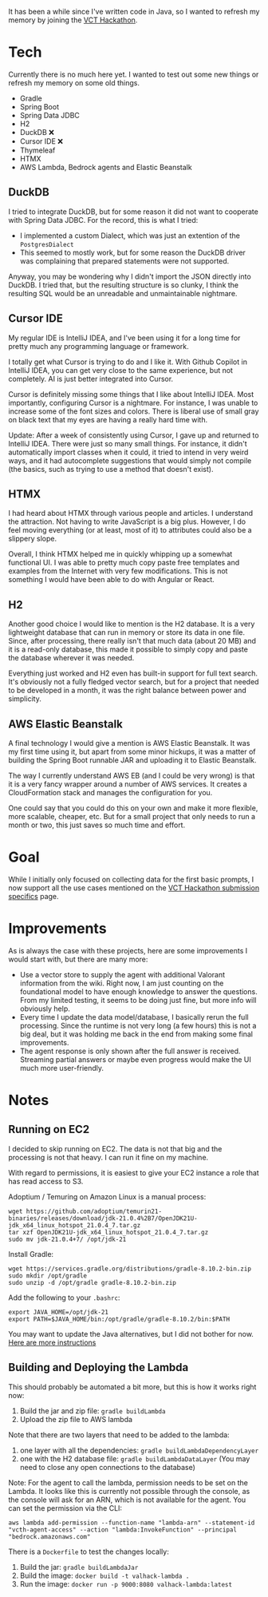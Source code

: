 It has been a while since I've written code in Java, so I wanted to refresh my memory by joining the [VCT Hackathon](https://vcthackathon.devpost.com/).

# Tech 

Currently there is no much here yet. I wanted to test out some new things or refresh my memory on some old things.

- Gradle
- Spring Boot
- Spring Data JDBC
- H2
- DuckDB ❌
- Cursor IDE ❌
- Thymeleaf
- HTMX
- AWS Lambda, Bedrock agents and Elastic Beanstalk

## DuckDB

I tried to integrate DuckDB, but for some reason it did not want to cooperate with Spring Data JDBC. For the record, this is what I tried:

- I implemented a custom Dialect, which was just an extention of the `PostgresDialect`
- This seemed to mostly work, but for some reason the DuckDB driver was complaining that prepared statements were not supported.

Anyway, you may be wondering why I didn't import the JSON directly into DuckDB. I tried that, but the resulting structure is so clunky, I
think the resulting SQL would be an unreadable and unmaintainable nightmare.

## Cursor IDE

My regular IDE is IntelliJ IDEA, and I've been using it for a long time for pretty much any programming language or framework.

I totally get what Cursor is trying to do and I like it. With Github Copilot in IntelliJ IDEA, you can get very close to the same experience,
but not completely. AI is just better integrated into Cursor.

Cursor is definitely missing some things that I like about IntelliJ IDEA. Most importantly, configuring Cursor is a nightmare. For instance,
I was unable to increase some of the font sizes and colors. There is liberal use of small gray on black text that my eyes are having a 
really hard time with.

Update: After a week of consistently using Cursor, I gave up and returned to IntelliJ IDEA. There were just so many small
things. For instance, it didn't automatically import classes when it could, it tried to intend in very weird ways, and it
had autocomplete suggestions that would simply not compile (the basics, such as trying to use a method that doesn't exist).

## HTMX

I had heard about HTMX through various people and articles. I understand the attraction. Not having to write JavaScript is a big plus.
However, I do feel moving everything (or at least, most of it) to attributes could also be a slippery slope.

Overall, I think HTMX helped me in quickly whipping up a somewhat functional UI. I was able to pretty much copy paste
free templates and examples from the Internet with very few modifications. This is not something I would have been able
to do with Angular or React.

## H2

Another good choice I would like to mention is the H2 database. It is a very lightweight database that can run in memory
or store its data in one file. Since, after processing, there really isn't that much data (about 20 MB) and it is a read-only
database, this made it possible to simply copy and paste the database wherever it was needed.

Everything just worked and H2 even has built-in support for full text search. It's obviously not a fully fledged vector search,
but for a project that needed to be developed in a month, it was the right balance between power and simplicity.

## AWS Elastic Beanstalk

A final technology I would give a mention is AWS Elastic Beanstalk. It was my first time using it, but apart from some
minor hickups, it was a matter of building the Spring Boot runnable JAR and uploading it to Elastic Beanstalk.

The way I currently understand AWS EB (and I could be very wrong) is that it is a very fancy wrapper around a number of
AWS services. It creates a CloudFormation stack and manages the configuration for you.

One could say that you could do this on your own and make it more flexible, more scalable, cheaper, etc. But for a small
project that only needs to run a month or two, this just saves so much time and effort.

# Goal

While I initially only focused on collecting data for the first basic prompts, I now support all the use cases mentioned
on the [VCT Hackathon submission specifics](https://vcthackathon.devpost.com/details/submissionspecifics) page.

# Improvements

As is always the case with these projects, here are some improvements I would start with, but there are many more:

- Use a vector store to supply the agent with additional Valorant information from the wiki. Right now, I am just counting 
  on the foundational model to have enough knowledge to answer the questions. From my limited testing, it seems to be doing
  just fine, but more info will obviously help.
- Every time I update the data model/database, I basically rerun the full processing. Since the runtime is not very long
  (a few hours) this is not a big deal, but it was holding me back in the end from making some final improvements.
- The agent response is only shown after the full answer is received. Streaming partial answers or maybe even progress
  would make the UI much more user-friendly.

# Notes

## Running on EC2

I decided to skip running on EC2. The data is not that big and the processing is not that heavy. I can run it fine on my machine.

With regard to permissions, it is easiest to give your EC2 instance a role that has read access to S3.

Adoptium / Temuring on Amazon Linux is a manual process:

    wget https://github.com/adoptium/temurin21-binaries/releases/download/jdk-21.0.4%2B7/OpenJDK21U-jdk_x64_linux_hotspot_21.0.4_7.tar.gz
    tar xzf OpenJDK21U-jdk_x64_linux_hotspot_21.0.4_7.tar.gz
    sudo mv jdk-21.0.4+7/ /opt/jdk-21

Install Gradle:

    wget https://services.gradle.org/distributions/gradle-8.10.2-bin.zip
    sudo mkdir /opt/gradle
    sudo unzip -d /opt/gradle gradle-8.10.2-bin.zip

Add the following to your `.bashrc`:

    export JAVA_HOME=/opt/jdk-21
    export PATH=$JAVA_HOME/bin:/opt/gradle/gradle-8.10.2/bin:$PATH

You may want to update the Java alternatives, but I did not bother for now.
[Here are more instructions](https://techviewleo.com/how-to-install-temurin-openjdk-on-amazon-linux/)

## Building and Deploying the Lambda

This should probably be automated a bit more, but this is how it works right now:

1. Build the jar and zip file: `gradle buildLambda`
2. Upload the zip file to AWS lambda

Note that there are two layers that need to be added to the lambda:

1. one layer with all the dependencies: `gradle buildLambdaDependencyLayer`
2. one with the H2 database file: `gradle buildLambdaDataLayer` (You may need to close any open connections to the database)

Note: For the agent to call the lambda, permission needs to be set on the Lambda. It looks like this is currently not possible
through the console, as the console will ask for an ARN, which is not available for the agent. You can set the permission
via the CLI:
    
    aws lambda add-permission --function-name "lambda-arn" --statement-id "vcth-agent-access" --action "lambda:InvokeFunction" --principal "bedrock.amazonaws.com"

There is a `Dockerfile` to test the changes locally:

1. Build the jar: `gradle buildLambdaJar`
2. Build the image: `docker build -t valhack-lambda .`
3. Run the image: `docker run -p 9000:8080 valhack-lambda:latest`

